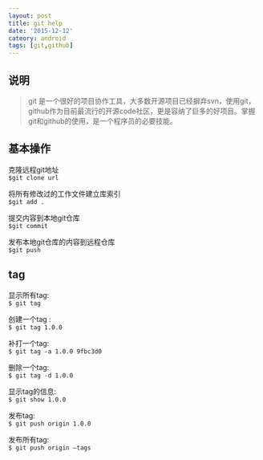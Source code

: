 ```yaml
---
layout: post
title: git help
date: '2015-12-12'
cateory: android
tags: [git,github]
---
```


## 说明
>	git 是一个很好的项目协作工具，大多数开源项目已经摒弃svn，使用git，github作为目前最流行的开源code社区，更是容纳了巨多的好项目。掌握git和github的使用，是一个程序员的必要技能。

## 基本操作
克隆远程git地址  
`$git clone url`

将所有修改过的工作文件建立库索引    
`$git add . `

提交内容到本地git仓库   
`$git commit`

发布本地git仓库的内容到远程仓库   
`$git push ` 
## tag  

显示所有tag:   
`$ git tag` 

创建一个tag	:  
 `$ git tag 1.0.0` 

补打一个tag:  
`$ git tag -a 1.0.0 9fbc3d0`

删除一个tag:  
`$ git tag -d 1.0.0`

显示tag的信息:  
`$ git show 1.0.0`

发布tag:  
`$ git push origin 1.0.0`

发布所有tag:  
`$ git push origin –tags`
